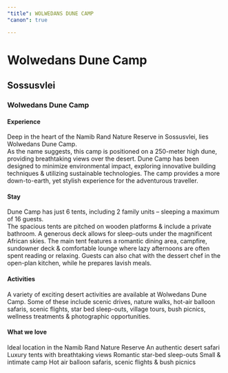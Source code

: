 ```yaml
---
"title": WOLWEDANS DUNE CAMP
"canon": true

---
```


# Wolwedans Dune Camp
## Sossusvlei
### Wolwedans Dune Camp

#### Experience
Deep in the heart of the Namib Rand Nature Reserve in Sossusvlei, lies Wolwedans Dune Camp.  
As the name suggests, this camp is positioned on a 250-meter high dune, providing breathtaking views over the desert.
Dune Camp has been designed to minimize environmental impact, exploring innovative building techniques &amp; utilizing sustainable technologies.  The camp provides a more down-to-earth, yet stylish experience for the adventurous traveller.

#### Stay
Dune Camp has just 6 tents, including 2 family units – sleeping a maximum of 16 guests.  
The spacious tents are pitched on wooden platforms &amp; include a private bathroom.  A generous deck allows for sleep-outs under the magnificent African skies.
The main tent features a romantic dining area, campfire, sundowner deck &amp; comfortable lounge where lazy afternoons are often spent reading or relaxing.  Guests can also chat with the dessert chef in the open-plan kitchen, while he prepares lavish meals.

#### Activities
A variety of exciting desert activities are available at Wolwedans Dune Camp. 
Some of these include scenic drives, nature walks, hot-air balloon safaris, scenic flights, star bed sleep-outs, village tours, bush picnics, wellness treatments &amp; photographic opportunities.


#### What we love
Ideal location in the Namib Rand Nature Reserve
An authentic desert safari
Luxury tents with breathtaking views
Romantic star-bed sleep-outs
Small &amp; intimate camp
Hot air balloon safaris, scenic flights &amp; bush picnics